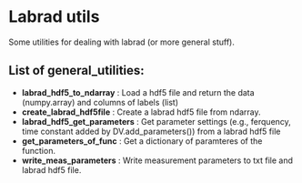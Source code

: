 # Labrad utils
Some utilities for dealing with labrad (or more general stuff).

## List of general_utilities:
- **labrad_hdf5_to_ndarray** : Load a hdf5 file and return the data (numpy.array) and columns of labels (list)
- **create_labrad_hdf5file** : Create a labrad hdf5 file from ndarray.
- **labrad_hdf5_get_parameters** : Get parameter settings (e.g., ferquency, time constant added by DV.add_parameters()) from a labrad hdf5 file
- **get_parameters_of_func** : Get a dictionary of paramteres of the function.
- **write_meas_parameters** : Write measurement parameters to txt file and labrad hdf5 file.



